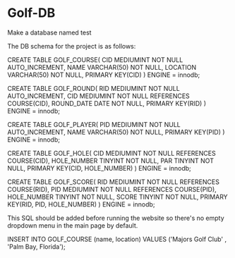 # Golf-DB

Make a database named test

The DB schema for the project is as follows:

CREATE TABLE GOLF_COURSE(
    CID MEDIUMINT NOT NULL AUTO_INCREMENT,
    NAME VARCHAR(50) NOT NULL,
    LOCATION VARCHAR(50) NOT NULL,
    PRIMARY KEY(CID)
) ENGINE = innodb; 

CREATE TABLE GOLF_ROUND(
    RID MEDIUMINT NOT NULL AUTO_INCREMENT,
    CID MEDIUMINT NOT NULL REFERENCES COURSE(CID),
    ROUND_DATE DATE NOT NULL,
    PRIMARY KEY(RID)
) ENGINE = innodb; 

CREATE TABLE GOLF_PLAYER(
    PID MEDIUMINT NOT NULL AUTO_INCREMENT,
    NAME VARCHAR(50) NOT NULL,
    PRIMARY KEY(PID)
) ENGINE = innodb; 

CREATE TABLE GOLF_HOLE(
    CID MEDIUMINT NOT NULL REFERENCES COURSE(CID),
    HOLE_NUMBER TINYINT NOT NULL,
    PAR TINYINT NOT NULL,
    PRIMARY KEY(CID, HOLE_NUMBER)
) ENGINE = innodb; 

CREATE TABLE GOLF_SCORE(
    RID MEDIUMINT NOT NULL REFERENCES COURSE(RID),
    PID MEDIUMINT NOT NULL REFERENCES COURSE(PID),
    HOLE_NUMBER TINYINT NOT NULL,
    SCORE TINYINT NOT NULL,
    PRIMARY KEY(RID, PID, HOLE_NUMBER)
) ENGINE = innodb;

This SQL should be added before running the website so there's no empty dropdown menu in the main page by default.

INSERT INTO GOLF_COURSE (name, location) VALUES ('Majors Golf Club' , 'Palm Bay, Florida');
